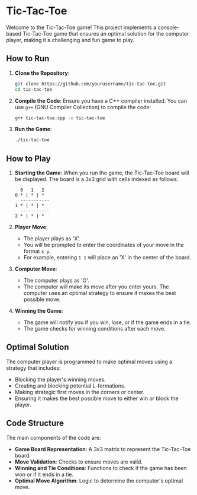 # Tic-Tac-Toe

Welcome to the Tic-Tac-Toe game! This project implements a console-based Tic-Tac-Toe game that ensures an optimal solution for the computer player, making it a challenging and fun game to play.

## How to Run

1. **Clone the Repository**:
    ```sh
    git clone https://github.com/yourusername/tic-tac-toe.git
    cd tic-tac-toe
    ```

2. **Compile the Code**:
    Ensure you have a C++ compiler installed. You can use `g++` (GNU Compiler Collection) to compile the code:
    ```sh
    g++ tic-tac-toe.cpp -o tic-tac-toe
    ```

3. **Run the Game**:
    ```sh
    ./tic-tac-toe
    ```

## How to Play

1. **Starting the Game**:
    When you run the game, the Tic-Tac-Toe board will be displayed. The board is a 3x3 grid with cells indexed as follows:

    ```
      0   1   2
    0 * | * | *
      -----------
    1 * | * | *
      -----------
    2 * | * | *
    ```

2. **Player Move**:
    - The player plays as 'X'.
    - You will be prompted to enter the coordinates of your move in the format `x y`.
    - For example, entering `1 1` will place an 'X' in the center of the board.

3. **Computer Move**:
    - The computer plays as 'O'.
    - The computer will make its move after you enter yours. The computer uses an optimal strategy to ensure it makes the best possible move.

4. **Winning the Game**:
    - The game will notify you if you win, lose, or if the game ends in a tie.
    - The game checks for winning conditions after each move.

## Optimal Solution

The computer player is programmed to make optimal moves using a strategy that includes:
- Blocking the player's winning moves.
- Creating and blocking potential L-formations.
- Making strategic first moves in the corners or center.
- Ensuring it makes the best possible move to either win or block the player.

## Code Structure

The main components of the code are:
- **Game Board Representation**: A 3x3 matrix to represent the Tic-Tac-Toe board.
- **Move Validation**: Checks to ensure moves are valid.
- **Winning and Tie Conditions**: Functions to check if the game has been won or if it ends in a tie.
- **Optimal Move Algorithm**: Logic to determine the computer's optimal move.

